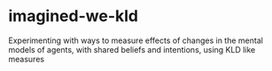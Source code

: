 # imagined-we-kld
Experimenting with ways to measure effects of changes in the mental models of agents, with shared beliefs and intentions, using KLD like measures
